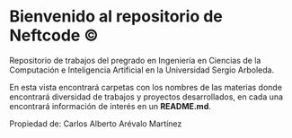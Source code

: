 # Bienvenido al repositorio de Neftcode ©

Repositorio de trabajos del pregrado en Ingeniería en Ciencias de la Computación e Inteligencia Artificial en la Universidad Sergio Arboleda.

En esta vista encontrará carpetas con los nombres de las materias donde encontrará diversidad de trabajos y proyectos desarrollados, en cada una encontrará información de interés en un **README.md**.

Propiedad de: Carlos Alberto Arévalo Martínez
